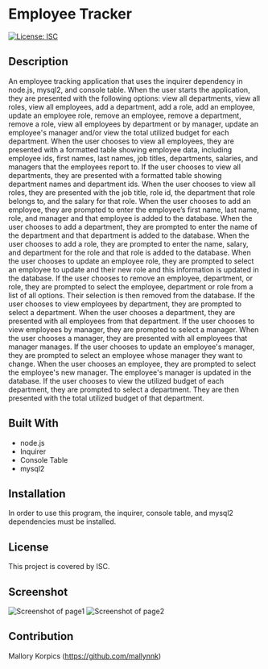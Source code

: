 # Employee Tracker

[![License: ISC](https://img.shields.io/badge/License-ISC-blue.svg)](https://opensource.org/licenses/ISC)

## Description

An employee tracking application that uses the inquirer dependency in node.js, mysql2, and console table. When the user starts the application, they are presented with the following options: view all departments, view all roles, view all employees, add a department, add a role, add an employee, update an employee role, remove an employee, remove a department, remove a role, view all employees by department or by manager, update an employee's manager and/or view the total utilized budget for each department. When the user chooses to view all employees, they are presented with a formatted table showing employee data, including employee ids, first names, last names, job titles, departments, salaries, and managers that the employees report to. If the user chooses to view all departments, they are presented with a formatted table showing department names and department ids. When the user chooses to view all roles, they are presented with the job title, role id, the department that role belongs to, and the salary for that role. When the user chooses to add an employee, they are prompted to enter the employee’s first name, last name, role, and manager and that employee is added to the database. When the user chooses to add a department, they are prompted to enter the name of the department and that department is added to the database. When the user chooses to add a role, they are prompted to enter the name, salary, and department for the role and that role is added to the database.  When the user chooses to update an employee role, they are prompted to select an employee to update and their new role and this information is updated in the database. If the user chooses to remove an employee, department, or role, they are prompted to select the employee, department or role from a list of all options. Their selection is then removed from the database. If the user chooses to view employees by department, they are prompted to select a department. When the user chooses a department, they are presented with all employees from that department. If the user chooses to view employees by manager, they are prompted to select a manager. When the user chooses a manager, they are presented with all employees that manager manages.  If the user chooses to update an employee's manager, they are prompted to select an employee whose manager they want to change. When the user chooses an employee, they are prompted to select the employee's new manager. The employee's manager is updated in the database. If the user chooses to view the utilized budget of each department, they are prompted to select a department. They are then presented with the total utilized budget of that department.
  

## Built With
* node.js
* Inquirer
* Console Table
* mysql2 

## Installation

In order to use this program, the inquirer, console table, and mysql2 dependencies must be installed. 


## License
This project is covered by ISC.

## Screenshot
 ![Screenshot of page1](/public/assets/img/sample1.png)
 ![Screenshot of page2](public/assets/img/sample2.png)

## Contribution
Mallory Korpics (https://github.com/mallynnk)

